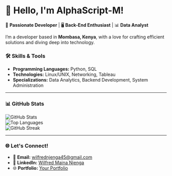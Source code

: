 # 👋 Hello, I'm AlphaScript-M!

🚀 **Passionate Developer** | 🖥️ **Back-End Enthusiast** | 📊 **Data Analyst**  

I’m a developer based in **Mombasa, Kenya**, with a love for crafting efficient solutions and diving deep into technology.  

### 🛠 Skills & Tools
- **Programming Languages:** Python, SQL  
- **Technologies:** Linux/UNIX, Networking, Tableau  
- **Specializations:** Data Analytics, Backend Development, System Administration  

---

### 📊 GitHub Stats
![GitHub Stats](https://github-readme-stats.vercel.app/api?username=AlphaScript-M&show_icons=true&theme=radical)  
![Top Languages](https://github-readme-stats.vercel.app/api/top-langs/?username=AlphaScript-M&layout=compact&theme=radical)  
![GitHub Streak](https://github-readme-streak-stats.herokuapp.com/?user=AlphaScript-M&theme=radical)  

---

### 🌐 Let's Connect!
- 📧 **Email:** [wilfrednjenga45@gmail.com](mailto:wilfrednjenga45@gmail.com)  
- 💼 **LinkedIn:** [Wilfred Maina Njenga](https://www.linkedin.com/in/your-profile/)  
- 🌐 **Portfolio:** [Your Portfolio](https://yourportfolio.com)  
